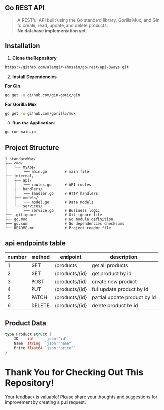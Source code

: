 ## Go REST API 
>A RESTful API built using the Go standard library, Gorilla Mux, and Gin to create, read, update, and delete products.<br>**No database implementation yet**.

## Installation
1. **Clone the Repository**
 ```bash
https://github.com/alamgir-ahosain/go-rest-api-3ways.git
```
2. **Install Dependencies**<br>

**For Gin**
 ```bash
go get -u github.com/gin-gonic/gin
```
**For Gorilla Mux**
```bash
go get -u github.com/gorilla/mux
```
3. **Run the Application:** 
```bash
go run main.go
```
 ##  Project Structure
 
```plaintext
1_standardWay/
├── cmd/
│   └── myApp/
│       └── main.go        # main file
├── internal/
│   ├── api/
│   │   └── routes.go      # API routes 
│   ├── handlers/
│   │   └── handler.go     # HTTP handlers
│   ├── models/
│   │   └── model.go       # Data models
│   └── services/
│       └── service.go     # Business logic 
├── .gitignore             # Git ignore file
├── go.mod                 # Go module definition
├── go.sum                 # Go dependencies checksums
└── README.md              # Project readme file
```
##  api endpoints table

| number | method | endpoint       | description                      |
| ------ | ------ | -------------- | -------------------------------- |
|    1   | GET    | /products      | get all products                 |
|    2   | GET    | /products/{id} | get product by id                |
|    3   | POST   | /products/{id} | create new product               |
|    4   | PUT    | /products/{id} | full update product by id        |
|    5   | PATCH  | /products/{id} | partial update product by id     |
|    6   | DELETE | /products/{id} | delete product by id             |

##  Product Data

```go
type Product struct {
	ID    int     `json:"id"`
	Name  string  `json:"name"`
	Price float64 `json:"price"`
}

```

# Thank You for Checking Out This Repository!
Your feedback is valuable! Please share your thoughts and suggestions for improvement by creating a pull request.
